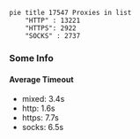 
```mermaid
pie title 17547 Proxies in list
    "HTTP" : 13221
    "HTTPS": 2922
    "SOCKS" : 2737
```

### Some Info
#### Average Timeout

- mixed: 3.4s
- http: 1.6s
- https: 7.7s
- socks: 6.5s